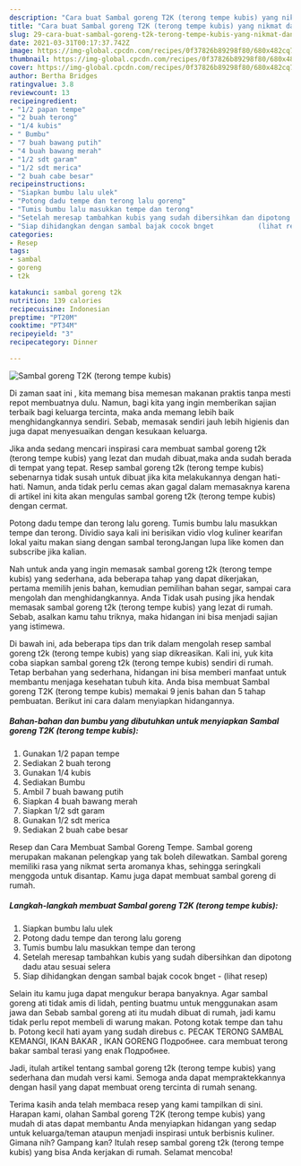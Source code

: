 ```yaml
---
description: "Cara buat Sambal goreng T2K (terong tempe kubis) yang nikmat dan Mudah Dibuat"
title: "Cara buat Sambal goreng T2K (terong tempe kubis) yang nikmat dan Mudah Dibuat"
slug: 29-cara-buat-sambal-goreng-t2k-terong-tempe-kubis-yang-nikmat-dan-mudah-dibuat
date: 2021-03-31T00:17:37.742Z
image: https://img-global.cpcdn.com/recipes/0f37826b89298f80/680x482cq70/sambal-goreng-t2k-terong-tempe-kubis-foto-resep-utama.jpg
thumbnail: https://img-global.cpcdn.com/recipes/0f37826b89298f80/680x482cq70/sambal-goreng-t2k-terong-tempe-kubis-foto-resep-utama.jpg
cover: https://img-global.cpcdn.com/recipes/0f37826b89298f80/680x482cq70/sambal-goreng-t2k-terong-tempe-kubis-foto-resep-utama.jpg
author: Bertha Bridges
ratingvalue: 3.8
reviewcount: 13
recipeingredient:
- "1/2 papan tempe"
- "2 buah terong"
- "1/4 kubis"
- " Bumbu"
- "7 buah bawang putih"
- "4 buah bawang merah"
- "1/2 sdt garam"
- "1/2 sdt merica"
- "2 buah cabe besar"
recipeinstructions:
- "Siapkan bumbu lalu ulek"
- "Potong dadu tempe dan terong lalu goreng"
- "Tumis bumbu lalu masukkan tempe dan terong"
- "Setelah meresap tambahkan kubis yang sudah dibersihkan dan dipotong dadu atau sesuai selera"
- "Siap dihidangkan dengan sambal bajak cocok bnget           (lihat resep)"
categories:
- Resep
tags:
- sambal
- goreng
- t2k

katakunci: sambal goreng t2k 
nutrition: 139 calories
recipecuisine: Indonesian
preptime: "PT20M"
cooktime: "PT34M"
recipeyield: "3"
recipecategory: Dinner

---
```



![Sambal goreng T2K (terong tempe kubis)](https://img-global.cpcdn.com/recipes/0f37826b89298f80/680x482cq70/sambal-goreng-t2k-terong-tempe-kubis-foto-resep-utama.jpg)

Di zaman  saat ini , kita memang bisa memesan makanan praktis tanpa mesti repot membuatnya dulu. Namun, bagi kita yang ingin memberikan sajian terbaik bagi keluarga tercinta, maka anda memang lebih baik menghidangkannya sendiri. Sebab, memasak sendiri jauh lebih higienis dan juga dapat menyesuaikan dengan kesukaan keluarga.

Jika anda sedang mencari inspirasi cara membuat sambal goreng t2k (terong tempe kubis) yang lezat dan mudah dibuat,maka anda sudah berada di tempat yang tepat. Resep sambal goreng t2k (terong tempe kubis)  sebenarnya tidak susah untuk dibuat jika kita melakukannya dengan hati-hati. Namun, anda tidak perlu cemas akan gagal dalam memasaknya 
karena di artikel ini kita akan mengulas sambal goreng t2k (terong tempe kubis) dengan cermat.  

Potong dadu tempe dan terong lalu goreng. Tumis bumbu lalu masukkan tempe dan terong. Dividio saya kali ini berisikan vidio vlog kuliner kearifan lokal yaitu makan siang dengan sambal terongJangan lupa like komen dan subscribe jika kalian.

Nah untuk anda yang ingin memasak sambal goreng t2k (terong tempe kubis) yang sederhana, ada beberapa tahap yang dapat dikerjakan, pertama memilih jenis bahan, kemudian pemilihan bahan segar, sampai cara mengolah dan menghidangkannya. Anda Tidak usah pusing jika hendak memasak sambal goreng t2k (terong tempe kubis) yang lezat di rumah. Sebab, asalkan kamu  tahu triknya, maka hidangan ini bisa menjadi sajian yang istimewa.

Di bawah ini, ada beberapa tips dan trik dalam mengolah resep sambal goreng t2k (terong tempe kubis) yang siap dikreasikan. Kali ini, yuk kita coba siapkan sambal goreng t2k (terong tempe kubis) sendiri di rumah. Tetap berbahan yang sederhana, hidangan ini bisa memberi manfaat untuk membantu menjaga kesehatan tubuh kita. Anda bisa membuat Sambal goreng T2K (terong tempe kubis) memakai 9 jenis bahan dan 5 tahap pembuatan. Berikut ini cara dalam menyiapkan hidangannya.

<!--inarticleads1-->

##### Bahan-bahan dan bumbu yang dibutuhkan untuk menyiapkan Sambal goreng T2K (terong tempe kubis):

1. Gunakan 1/2 papan tempe
1. Sediakan 2 buah terong
1. Gunakan 1/4 kubis
1. Sediakan  Bumbu
1. Ambil 7 buah bawang putih
1. Siapkan 4 buah bawang merah
1. Siapkan 1/2 sdt garam
1. Gunakan 1/2 sdt merica
1. Sediakan 2 buah cabe besar


Resep dan Cara Membuat Sambal Goreng Tempe. Sambal goreng merupakan makanan pelengkap yang tak boleh dilewatkan. Sambal goreng memiliki rasa yang nikmat serta aromanya khas, sehingga seringkali menggoda untuk disantap. Kamu juga dapat membuat sambal goreng di rumah. 

<!--inarticleads2-->

##### Langkah-langkah membuat Sambal goreng T2K (terong tempe kubis):

1. Siapkan bumbu lalu ulek
1. Potong dadu tempe dan terong lalu goreng
1. Tumis bumbu lalu masukkan tempe dan terong
1. Setelah meresap tambahkan kubis yang sudah dibersihkan dan dipotong dadu atau sesuai selera
1. Siap dihidangkan dengan sambal bajak cocok bnget -           (lihat resep)


Selain itu kamu juga dapat mengukur berapa banyaknya. Agar sambal goreng ati tidak amis di lidah, penting buatmu untuk menggunakan asam jawa dan Sebab sambal goreng ati itu mudah dibuat di rumah, jadi kamu tidak perlu repot membeli di warung makan. Potong kotak tempe dan tahu b. Potong kecil hati ayam yang sudah direbus c. PECAK TERONG SAMBAL KEMANGI, IKAN BAKAR , IKAN GORENG Подробнее. cara membuat terong bakar sambal terasi yang enak Подробнее. 

Jadi, itulah artikel tentang  sambal goreng t2k (terong tempe kubis)  yang sederhana dan mudah versi kami. Semoga anda dapat mempraktekkannya dengan hasil yang dapat membuat oreng tercinta di rumah senang. 

Terima kasih anda telah membaca resep yang kami tampilkan di sini. Harapan kami, olahan  Sambal goreng T2K (terong tempe kubis) yang mudah di atas dapat membantu Anda menyiapkan hidangan yang sedap untuk keluarga/teman ataupun menjadi inspirasi untuk berbisnis kuliner. Gimana nih? Gampang kan? Itulah resep sambal goreng t2k (terong tempe kubis) yang bisa Anda kerjakan di rumah. Selamat mencoba!

